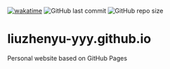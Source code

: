<a href="https://wakatime.com/badge/user/b9c08b6d-86a5-4860-b47d-4ad4c8def1f3/project/0b54494d-394c-44ab-8677-74aef7eba435"><img src="https://wakatime.com/badge/user/b9c08b6d-86a5-4860-b47d-4ad4c8def1f3/project/0b54494d-394c-44ab-8677-74aef7eba435.svg" alt="wakatime"></a> <img alt="GitHub last commit" src="https://img.shields.io/github/last-commit/liuzhenyu-yyy/liuzhenyu-yyy.github.io"> <img alt="GitHub repo size" src="https://img.shields.io/github/repo-size/liuzhenyu-yyy/liuzhenyu-yyy.github.io">

# liuzhenyu-yyy.github.io
Personal website based on GitHub Pages
